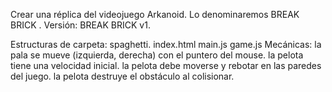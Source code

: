 Crear una réplica del videojuego Arkanoid. Lo denominaremos BREAK BRICK .
Versión: BREAK BRICK v1.

Estructuras de carpeta: spaghetti.
index.html
main.js
game.js
Mecánicas:
la pala se mueve (izquierda, derecha) con el puntero del mouse.
la pelota tiene una velocidad inicial.
la pelota debe moverse y rebotar en las paredes del juego.
la pelota destruye el obstáculo al colisionar.


